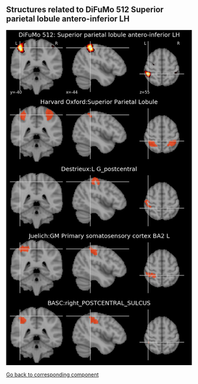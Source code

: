 


## Structures related to DiFuMo 512 Superior parietal lobule antero-inferior LH

![35](35.jpg "Structures related to DiFuMo 512 Superior parietal lobule antero-inferior LH")

[Go back to corresponding component](https://parietal-inria.github.io/DiFuMo/512/html/35.html)